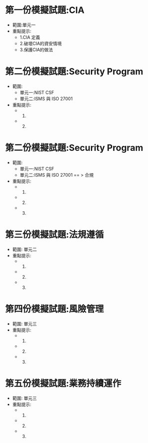 # 第一份模擬試題:CIA
- 範圍:單元一
- 重點提示:
  - 1.CIA 定義
  - 2.破壞CIA的資安情境
  - 3.保護CIA的做法
# 第二份模擬試題:Security Program
- 範圍:
  - 單元一:NIST CSF
  - 單元二:ISMS 與 ISO 27001
- 重點提示:
  - 1.
  - 2.
# 第二份模擬試題:Security Program
- 範圍:
  - 單元一:NIST CSF
  - 單元二:ISMS 與 ISO 27001 == > 合規
- 重點提示:
  - 1.
  - 2.
  - 3.  
# 第三份模擬試題:法規遵循
- 範圍: 單元二
- 重點提示:
  - 1.
  - 2.
  - 3.   
# 第四份模擬試題:風險管理
- 範圍: 單元三
- 重點提示:
  - 1.
  - 2.
  - 3. 
# 第五份模擬試題:業務持續運作
- 範圍: 單元三
- 重點提示:
  - 1.
  - 2.
  - 3.
